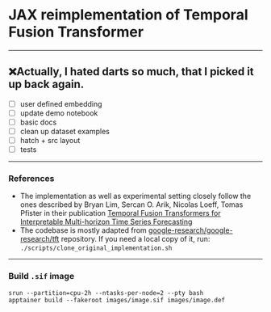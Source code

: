# JAX reimplementation of Temporal Fusion Transformer

---

## ❌Actually, I hated darts so much, that I picked it up back again.

- [ ] user defined embedding
- [ ] update demo notebook
- [ ] basic docs
- [ ] clean up dataset examples
- [ ] hatch + src layout
- [ ] tests

---

### References

- The implementation as well as experimental setting closely follow the ones described by Bryan Lim, Sercan O. Arik,
  Nicolas Loeff, Tomas Pfister
  in their
  publication [Temporal Fusion Transformers for Interpretable Multi-horizon Time Series Forecasting](https://arxiv.org/abs/1912.09363)
- The codebase is mostly adapted
  from [google-research/google-research/tft](https://github.com/google-research/google-research/tree/master/tft)
  repository.
  If you need a local copy of it, run: `./scripts/clone_original_implementation.sh`

---

### Build `.sif` image

```shell
srun --partition=cpu-2h --ntasks-per-node=2 --pty bash
apptainer build --fakeroot images/image.sif images/image.def
```